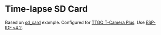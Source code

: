 # Time-lapse SD Card

Based on [sd_card](https://github.com/espressif/esp-idf/tree/v4.2/examples/storage/sd_card) example.
Configured for [TTGO T-Camera Plus](http://www.lilygo.cn/prod_view.aspx?TypeId=50030&Id=1272&FId=t3:50030:3).
Use [ESP-IDF v4.2](https://github.com/espressif/esp-idf/tree/v4.2).
